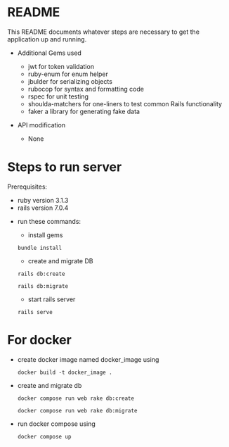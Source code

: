 # README

This README documents whatever steps are necessary to get the
application up and running.

- Additional Gems used

  * jwt for token validation
  * ruby-enum for enum helper
  * jbulder for serializing objects
  * rubocop for syntax and formatting code
  * rspec for unit testing
  * shoulda-matchers for one-liners to test common Rails functionality
  * faker a library for generating fake data
- API modification

  * None
# Steps to run server

  Prerequisites:

  - ruby version 3.1.3
  - rails version 7.0.4

* run these commands:
  - install gems
  
  ```
  bundle install
  ```
  
  - create and migrate DB
  
  ```
  rails db:create
  ```
  
  ```
  rails db:migrate
  ```
  
  - start rails server
  
  ```
  rails serve
  ```

# For docker

- create docker image named docker_image using
  ```
  docker build -t docker_image .
  ```
- create and migrate db

  ```
  docker compose run web rake db:create
  ```

  ```
  docker compose run web rake db:migrate
  ```
- run docker compose using

  ```
  docker compose up
  ```
